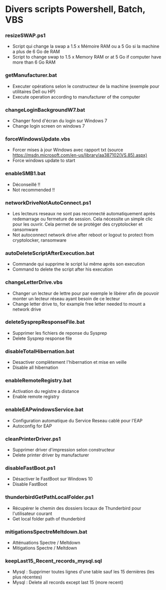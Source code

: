 # Divers scripts Powershell, Batch, VBS

### resizeSWAP.ps1
- Script qui change la swap a 1.5 x Mémoire RAM ou a 5 Go si la machine a plus de 6 Go de RAM
- Script to change swap to 1.5 x Memory RAM or at 5 Go if computer have more than 6 Go RAM

### getManufacturer.bat
- Executer opérations selon le constructeur de la machine (exemple pour utilitaires Dell ou HP)
- Execute operation according to manufacturer of the computer

### changeLoginBackgroundW7.bat
- Changer fond d'écran du login sur Windows 7
- Change login screen on windows 7

### forceWindowsUpdate.vbs
- Forcer mises à jour Windows avec rapport txt (source https://msdn.microsoft.com/en-us/library/aa387102(VS.85).aspx)
- Force windows update to start

### enableSMB1.bat
- Déconseillé !!
- Not recommended !!

### networkDriveNotAutoConnect.ps1
- Les lecteurs reseaux ne sont pas reconnecté automatiquement après redemarrage ou fermeture de session. Cela nécessite un simple clic pour les ouvrir. Cela permet de se protéger des cryptolocker et ransomware
- Not autoconnect network drive after reboot or logout to protect from cryptolocker, ransomware

### autoDeleteScriptAfterExecution.bat
- Commande qui supprime le script lui même après son execution
- Command to delete the script after his execution

### changeLetterDrive.vbs
- Changer un lecteur de lettre pour par exemple le libérer afin de pouvoir monter un lecteur réseau ayant besoin de ce lecteur
- Change letter drive to, for example free letter needed to mount a network drive

### deleteSysprepResponseFile.bat
- Supprimer les fichiers de reponse du Sysprep
- Delete Sysprep response file

### disableTotalHibernation.bat
- Desactiver complètement l'hibernation et mise en veille
- Disable all hibernation

### enableRemoteRegistry.bat
- Activation du registre a distance
- Enable remote registry

### enableEAPwindowsService.bat
- Configuration automatique du Service Reseau cablé pour l'EAP
- Autoconfig for EAP

### cleanPrinterDriver.ps1
- Supprimer driver d'impression selon constructeur
- Delete printer driver by manufacturer

### disableFastBoot.ps1
- Désactiver le FastBoot sur Windows 10
- Disable FastBoot

### thunderbirdGetPathLocalFolder.ps1
- Récupérer le chemin des dossiers locaux de Thunderbird pour l'utilisateur courant
- Get local folder path of thunderbird

### mitigationsSpectreMeltdown.bat
- Atténuations Spectre / Meltdown
- Mitigations Spectre / Meltdown

### keepLast15_Recent_records_mysql.sql
- Mysql : Supprimer toutes lignes d'une table sauf les 15 dernières (les plus récentes)
- Mysql : Delete all records except last 15 (more recent)


